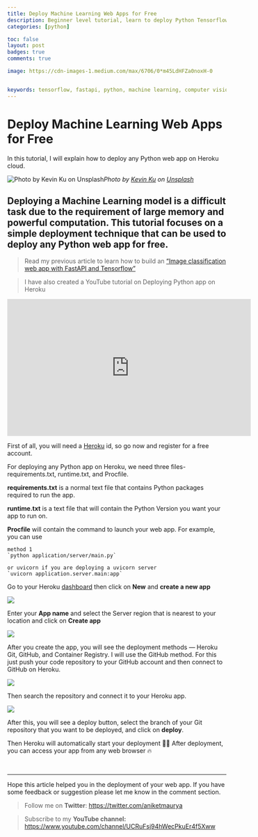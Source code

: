 ```yaml
---
title: Deploy Machine Learning Web Apps for Free
description: Beginner level tutorial, learn to deploy Python Tensorflow & FastAPI Web app on Heroku Cloud in 5 minutes.
categories: [python]

toc: false
layout: post
badges: true
comments: true

image: https://cdn-images-1.medium.com/max/6706/0*m45LdHFZa0noxH-0


keywords: tensorflow, fastapi, python, machine learning, computer vision, deploy, cloud
---
```



# Deploy Machine Learning Web Apps for Free


In this tutorial, I will explain how to deploy any Python web app on Heroku cloud.

![Photo by [Kevin Ku](https://unsplash.com/@ikukevk?utm_source=medium&utm_medium=referral) on [Unsplash](https://unsplash.com?utm_source=medium&utm_medium=referral)](https://cdn-images-1.medium.com/max/6706/0*m45LdHFZa0noxH-0)*Photo by [Kevin Ku](https://unsplash.com/@ikukevk?utm_source=medium&utm_medium=referral) on [Unsplash](https://unsplash.com?utm_source=medium&utm_medium=referral)*


## Deploying a Machine Learning model is a difficult task due to the requirement of large memory and powerful computation. This tutorial focuses on a simple deployment technique that can be used to deploy any Python web app for free.

> Read my previous article to learn how to build an [“Image classification web app with FastAPI and Tensorflow”](https://towardsdatascience.com/image-classification-api-with-tensorflow-and-fastapi-fc85dc6d39e8?source=friends_link&sk=3f05ddb711a160fa4e350c150aa74a5d)

> I have also created a YouTube tutorial on Deploying Python app on Heroku

<center><iframe width="560" height="315" src="https://www.youtube.com/embed/9gSkdEWx_VA" frameborder="0" allowfullscreen></iframe></center>

First of all, you will need a [Heroku](http://heroku.com) id, so go now and register for a free account.

For deploying any Python app on Heroku, we need three files- requirements.txt, runtime.txt, and Procfile.

**requirements.txt** is a normal text file that contains Python packages required to run the app.

**runtime.txt** is a text file that will contain the Python Version you want your app to run on.

**Procfile** will contain the command to launch your web app. For example, you can use

    method 1
    `python application/server/main.py`

    or uvicorn if you are deploying a uvicorn server
    `uvicorn application.server.main:app`

Go to your Heroku [dashboard](https://dashboard.heroku.com/apps) then click on **New** and **create a new app**

![](https://cdn-images-1.medium.com/max/5724/1*mXrC1C1oudHwF3KAwxUegg.png)

Enter your **App name** and select the Server region that is nearest to your location and click on **Create app**

![](https://cdn-images-1.medium.com/max/2544/1*_r6QhIjusWh1D2NbzN_iwA.png)

After you create the app, you will see the deployment methods — Heroku Git, GitHub, and Container Registry. I will use the GitHub method. For this just push your code repository to your GitHub account and then connect to GitHub on Heroku.

![](https://cdn-images-1.medium.com/max/3704/1*Y6f9uWQ7Nf9qXEsG6Zv0pA.png)

Then search the repository and connect it to your Heroku app.

![](https://cdn-images-1.medium.com/max/4836/1*YpVzIgY35QUqq4uS5FKcxw.png)

After this, you will see a deploy button, select the branch of your Git repository that you want to be deployed, and click on **deploy**.

Then Heroku will automatically start your deployment 🎉🎉
After deployment, you can access your app from any web browser 🔥


<br>
<hr>

Hope this article helped you in the deployment of your web app. If you have some feedback or suggestion please let me know in the comment section.

> Follow me on **Twitter**: https://twitter.com/aniketmaurya

> Subscribe to my **YouTube channel:** https://www.youtube.com/channel/UCRuFsj94hWecPkuEr4f5Xww
